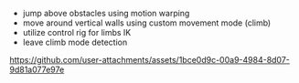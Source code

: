 
- jump above obstacles using motion warping
- move around vertical walls using custom movement mode (climb)
- utilize control rig for limbs IK
- leave climb mode detection

https://github.com/user-attachments/assets/1bce0d9c-00a9-4984-8d07-9d81a077e97e

